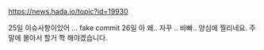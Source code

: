 https://news.hada.io/topic?id=19930

25일 이슈사항이있어 ... fake commit
26일 아 왜.. 자꾸 .. 바빠.. 양심에 찔리네요.
    주말에 몰아서 할거 쫙 해야겠습니다.